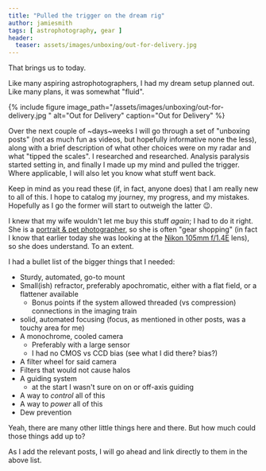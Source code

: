 ```yaml
---
title: "Pulled the trigger on the dream rig"
author: jamiesmith
tags: [ astrophotography, gear ]
header:
  teaser: assets/images/unboxing/out-for-delivery.jpg 
---
```


That brings us to today.  

Like many aspiring astrophotographers, I had my dream setup planned out.  Like many plans, it was somewhat "fluid".  

<!--more-->

{% 
  include figure image_path="/assets/images/unboxing/out-for-delivery.jpg " 
  alt="Out for Delivery"
  caption="Out for Delivery" 
%}

Over the next couple of  ~days~weeks I will go through a set of "unboxing posts" (not as much fun as videos, but hopefully informative none the less), along with a brief description of what other choices were on my radar and what "tipped the scales".  I researched and researched.  Analysis paralysis started setting in, and finally I made up my mind and pulled the trigger.  Where applicable, I will also let you know what stuff went back.

Keep in mind as you read these (if, in fact, anyone does) that I am really new to all of this.  I hope to catalog my journey, my progress, and my mistakes.  Hopefully as I go the former will start to outweigh the latter :wink:.

I knew that my wife wouldn't let me buy this stuff _again_; I had to do it right.  She is a [portrait & pet photographer](https://www.akbsphoto.com), so she is often "gear shopping" (in fact I know that earlier today she was looking at the [Nikon 105mm f/1.4E](https://amzn.to/2xPwZht) lens), so she does understand.  To an extent.  

I had a bullet list of the bigger things that I needed:

- Sturdy, automated, go-to mount
- Small(ish) refractor, preferably apochromatic, either with a flat field, or a flattener available
  - Bonus points if the system allowed threaded (vs compression) connections in the imaging train
- solid, automated focusing (focus, as mentioned in other posts, was a touchy area for me)
- A monochrome, cooled camera
  - Preferably with a large sensor
  - I had no CMOS vs CCD bias (see what I did there?  bias?)
- A filter wheel for said camera
- Filters that would not cause halos
- A guiding system
  - at the start I wasn't sure on on or off-axis guiding
- A way to _control_ all of this
- A way to _power_ all of this
- Dew prevention

Yeah, there are many other little things here and there.  But how much could those things add up to?

As I add the relevant posts, I will go ahead and link directly to them in the above list.    
